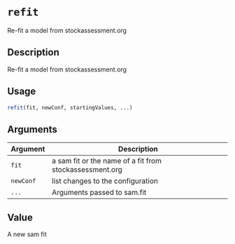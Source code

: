 # `refit`

Re-fit a model from stockassessment.org


## Description

Re-fit a model from stockassessment.org


## Usage

```r
refit(fit, newConf, startingValues, ...)
```


## Arguments

Argument      |Description
------------- |----------------
`fit`     |     a sam fit or the name of a fit from stockassessment.org
`newConf`     |     list changes to the configuration
`...`     |     Arguments passed to sam.fit


## Value

A new sam fit


